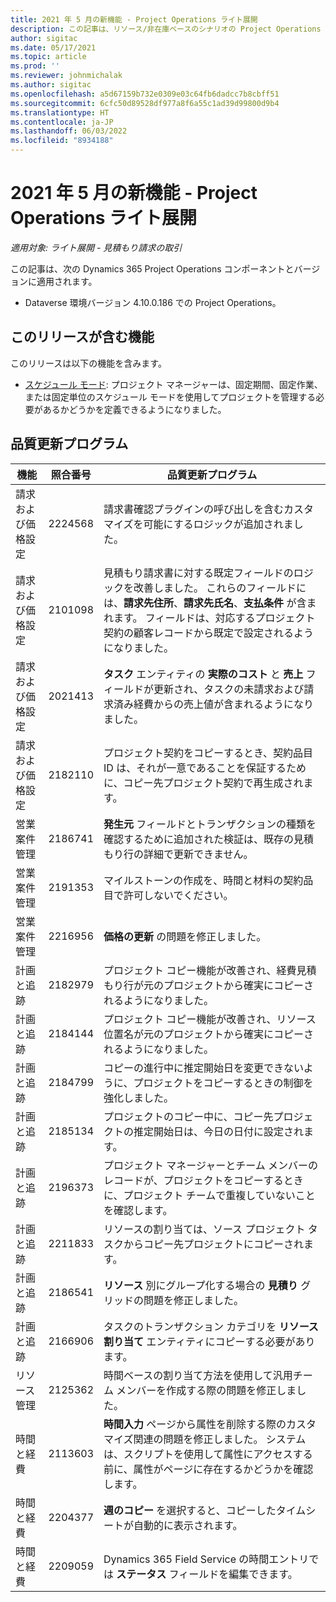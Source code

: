 ```yaml
---
title: 2021 年 5 月の新機能 - Project Operations ライト展開
description: この記事は、リソース/非在庫ベースのシナリオの Project Operations のライト展開の 2021 年 5 月リリースで利用可能な品質更新について説明します。
author: sigitac
ms.date: 05/17/2021
ms.topic: article
ms.prod: ''
ms.reviewer: johnmichalak
ms.author: sigitac
ms.openlocfilehash: a5d67159b732e0309e03c64fb6dadcc7b8cbff51
ms.sourcegitcommit: 6cfc50d89528df977a8f6a55c1ad39d99800d9b4
ms.translationtype: HT
ms.contentlocale: ja-JP
ms.lasthandoff: 06/03/2022
ms.locfileid: "8934188"
---
```

# <a name="whats-new-may-2021---project-operations-lite-deployment"></a>2021 年 5 月の新機能 - Project Operations ライト展開

_適用対象: ライト展開 - 見積もり請求の取引_

この記事は、次の Dynamics 365 Project Operations コンポーネントとバージョンに適用されます。

   - Dataverse 環境バージョン 4.10.0.186 での Project Operations。

## <a name="features-included-in-this-release"></a>このリリースが含む機能

このリリースは以下の機能を含みます。

- [スケジュール モード](../../project-management/scheduling-modes.md): プロジェクト マネージャーは、固定期間、固定作業、または固定単位のスケジュール モードを使用してプロジェクトを管理する必要があるかどうかを定義できるようになりました。

## <a name="quality-updates"></a>品質更新プログラム

| **機能** | **照合番号** | **品質更新プログラム** |
| --- | --- | --- |
| 請求および価格設定 | 2224568 | 請求書確認プラグインの呼び出しを含むカスタマイズを可能にするロジックが追加されました。 |
| 請求および価格設定 | 2101098 | 見積もり請求書に対する既定フィールドのロジックを改善しました。 これらのフィールドには、**請求先住所**、**請求先氏名**、**支払条件** が含まれます。 フィールドは、対応するプロジェクト契約の顧客レコードから既定で設定されるようになりました。 |
| 請求および価格設定 | 2021413 | **タスク** エンティティの **実際のコスト** と **売上** フィールドが更新され、タスクの未請求および請求済み経費からの売上値が含まれるようになりました。 |
| 請求および価格設定 | 2182110 | プロジェクト契約をコピーするとき、契約品目 ID は、それが一意であることを保証するために、コピー先プロジェクト契約で再生成されます。 |
| 営業案件管理 | 2186741 | **発生元** フィールドとトランザクションの種類を確認するために追加された検証は、既存の見積もり行の詳細で更新できません。 |
| 営業案件管理 | 2191353 | マイルストーンの作成を、時間と材料の契約品目で許可しないでください。 |
| 営業案件管理 | 2216956 | **価格の更新** の問題を修正しました。 |
| 計画と追跡 | 2182979 | プロジェクト コピー機能が改善され、経費見積もり行が元のプロジェクトから確実にコピーされるようになりました。 |
| 計画と追跡 | 2184144 | プロジェクト コピー機能が改善され、リソース位置名が元のプロジェクトから確実にコピーされるようになりました。 |
| 計画と追跡 | 2184799 | コピーの進行中に推定開始日を変更できないように、プロジェクトをコピーするときの制御を強化しました。 |
| 計画と追跡 | 2185134 | プロジェクトのコピー中に、コピー先プロジェクトの推定開始日は、今日の日付に設定されます。 |
| 計画と追跡 | 2196373 | プロジェクト マネージャーとチーム メンバーのレコードが、プロジェクトをコピーするときに、プロジェクト チームで重複していないことを確認します。 |
| 計画と追跡 | 2211833 | リソースの割り当ては、ソース プロジェクト タスクからコピー先プロジェクトにコピーされます。 |
| 計画と追跡 | 2186541 | **リソース** 別にグループ化する場合の **見積り** グリッドの問題を修正しました。 |
| 計画と追跡 | 2166906 | タスクのトランザクション カテゴリを **リソース割り当て** エンティティにコピーする必要があります。 |
| リソース管理 | 2125362 | 時間ベースの割り当て方法を使用して汎用チーム メンバーを作成する際の問題を修正しました。 |
| 時間と経費 | 2113603 | **時間入力** ページから属性を削除する際のカスタマイズ関連の問題を修正しました。 システムは、スクリプトを使用して属性にアクセスする前に、属性がページに存在するかどうかを確認します。 |
| 時間と経費 | 2204377 | **週のコピー** を選択すると、コピーしたタイムシートが自動的に表示されます。 |
| 時間と経費 | 2209059 | Dynamics 365 Field Service の時間エントリでは **ステータス** フィールドを編集できます。 |
